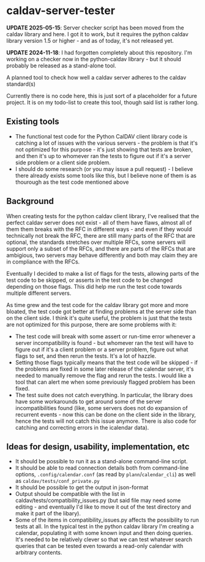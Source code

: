 # caldav-server-tester

**UPDATE 2025-05-15**: Server checker script has been moved from the caldav library and here.  I got it to work, but it requires the python caldav library version 1.5 or higher - and as of today, it's not released yet.

**UPDATE 2024-11-18**: I had forgotten completely about this repository.  I'm working on a checker now in the python-caldav library - but it should probably be released as a stand-alone tool.

A planned tool to check how well a caldav server adheres to the caldav standard(s)

Currently there is no code here, this is just sort of a placeholder for a future project.  It is on my todo-list to create this tool, though said list is rather long.

## Existing tools

* The functional test code for the Python CalDAV client library code is catching a lot of issues with the various servers - the problem is that it's not optimized for this purpose - it's just showing that tests are broken, and then it's up to whomever ran the tests to figure out if it's a server side problem or a client side problem.
* I should do some research (or you may issue a pull request) - I believe there already exists some tools like this, but I believe none of them is as thourough as the test code mentioned above

## Background

When creating tests for the python caldav client library, I've realised that the perfect caldav server does not exist - all of them have flaws, almost all of them them breaks with the RFC in different ways - and even if they would technically not break the RFC, there are still many parts of the RFC that are optional, the standards stretches over multiple RFCs, some servers will support only a subset of the RFCs, and there are parts of the RFCs that are ambigious, two servers may behave differently and both may claim they are in compliance with the RFCs.

Eventually I decided to make a list of flags for the tests, allowing parts of the test code to be skipped, or asserts in the test code to be changed depending on those flags.  This did help me run the test code towards multiple different servers.

As time grew and the test code for the caldav library got more and more bloated, the test code got better at finding problems at the server side than on the client side.  I think it's quite useful, the problem is just that the tests are not optimized for this purpose, there are some problems with it:

* The test code will break with some assert or run-time error whenever a server incompatibility is found - but whomever ran the test will have to figure out if it's a client problem or a server problem, figure out what flags to set, and then rerun the tests.  It's a lot of hazzle.
* Setting those flags typically means that the test code will be skipped - if the problems are fixed in some later release of the calendar server, it's needed to manually remove the flag and rerun the tests.  I would like a tool that can alert me when some previously flagged problem has been fixed.
* The test suite does not catch everything.  In particular, the library does have some workarounds to get around some of the server incompatibilities found (like, some servers does not do expansion of recurrent events - now this can be done on the client side in the library, hence the tests will not catch this issue anymore.  There is also code for catching and correcting errors in the icalendar data).

## Ideas for design, usability, implementation, etc

* It should be possible to run it as a stand-alone command-line script.
* It should be able to read connection details both from command-line options, `.config/calendar.conf` (as read by `plann`/`calendar_cli`) as well as `caldav/tests/conf_private.py`
* It should be possible to get the output in json-format
* Output should be compatible with the list in caldav/tests/compatibility_issues.py (but said file may need some editing - and eventually I'd like to move it out of the test directory and make it part of the libary).
* Some of the items in compatibility_issues.py affects the possibility to run tests at all.  In the typical test in the python caldav library I'm creating a calendar, populating it with some known input and then doing queries.  It's needed to be relatively clever so that we can test whatever search queries that can be tested even towards a read-only calendar with arbitrary contents.
